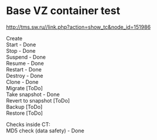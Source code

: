 # Base VZ container test

http://tms.sw.ru//link.php?action=show_tc&node_id=151986

Create <br />
Start - Done<br />
Stop - Done <br />
Suspend - Done <br />
Resume - Done<br />
Restart - Done<br />
Destroy - Done<br />
Clone - Done<br />
Migrate [ToDo]<br />
Take snapshot - Done<br />
Revert to snapshot [ToDo]<br />
Backup [ToDo]<br />
Restore [ToDo]<br />

Checks inside CT:<br />
MD5 check (data safety) - Done
